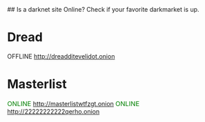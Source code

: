 <link type="text/css" rel="stylesheet" href="css.css" />
## Is a darknet site Online?
Check if your favorite darkmarket is up.


# Dread 

  OFFLINE http://dreadditevelidot.onion

# Masterlist
<span style="color:green;font-size:15px"> ONLINE </span> http://masterlistwtfzgt.onion
<span style="color:green;font-size:15px"> ONLINE </span> http://22222222222qerho.onion
